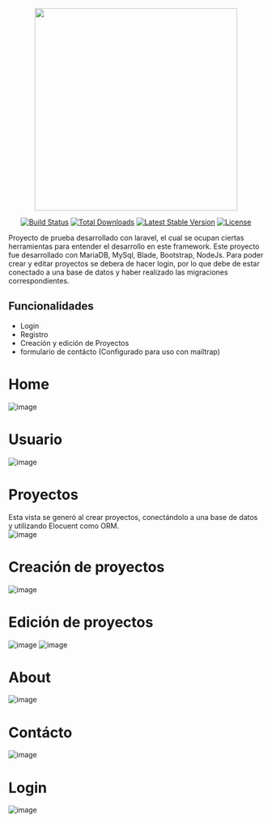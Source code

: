 <p align="center"><a href="https://laravel.com" target="_blank"><img src="https://raw.githubusercontent.com/laravel/art/master/logo-lockup/5%20SVG/2%20CMYK/1%20Full%20Color/laravel-logolockup-cmyk-red.svg" width="400"></a></p>

<p align="center">
<a href="https://travis-ci.org/laravel/framework"><img src="https://travis-ci.org/laravel/framework.svg" alt="Build Status"></a>
<a href="https://packagist.org/packages/laravel/framework"><img src="https://img.shields.io/packagist/dt/laravel/framework" alt="Total Downloads"></a>
<a href="https://packagist.org/packages/laravel/framework"><img src="https://img.shields.io/packagist/v/laravel/framework" alt="Latest Stable Version"></a>
<a href="https://packagist.org/packages/laravel/framework"><img src="https://img.shields.io/packagist/l/laravel/framework" alt="License"></a>
</p>

Proyecto de prueba desarrollado con laravel, el cual se ocupan ciertas herramientas para entender el desarrollo en este framework. Este proyecto 
fue desarrollado con MariaDB, MySql, Blade, Bootstrap, NodeJs. Para poder crear y editar proyectos se debera de hacer login, por lo que debe de estar 
conectado a una base de datos y haber realizado las migraciones correspondientes.

## Funcionalidades
- Login
- Registro
- Creación y edición de Proyectos
- formulario de contácto (Configurado para uso con mailtrap)

# Home   
![image](https://user-images.githubusercontent.com/21089847/125705180-7f114cff-3cfa-4789-a5ce-00d22dcde505.png)

# Usuario  
![image](https://user-images.githubusercontent.com/21089847/125865157-6710e6b1-1c21-44ed-8f71-ee17f4699041.png)

# Proyectos    
Esta vista se generó al crear proyectos, conectándolo a una base de datos y utilizando Elocuent como ORM.  
![image](https://user-images.githubusercontent.com/21089847/125705523-e295dd6d-f4d2-4868-8494-f5ff8978af98.png)

# Creación de proyectos
![image](https://user-images.githubusercontent.com/21089847/125705881-1192dc6d-66fe-4e2a-a26c-8724e0d4ced2.png)

# Edición de proyectos
![image](https://user-images.githubusercontent.com/21089847/125705923-68bc862e-fb70-4da1-a4ce-e28a6013e48b.png)
![image](https://user-images.githubusercontent.com/21089847/125705953-6734b89b-c97e-4608-949a-27b74674522a.png)

# About
![image](https://user-images.githubusercontent.com/21089847/125706064-849231c9-c38f-43a4-ba22-77eff2ff3b8e.png)

# Contácto
![image](https://user-images.githubusercontent.com/21089847/125706155-3a598fc5-44b3-4f18-80df-d7f5464de40b.png)

# Login
![image](https://user-images.githubusercontent.com/21089847/125706211-4607974e-b482-487e-8068-a5b52682e4d3.png)






 
